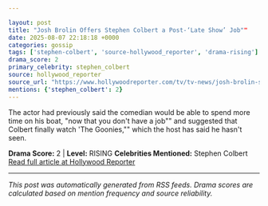```yaml
---

layout: post
title: "Josh Brolin Offers Stephen Colbert a Post-‘Late Show’ Job""
date: 2025-08-07 22:18:18 +0000
categories: gossip
tags: ['stephen-colbert', 'source-hollywood_reporter', 'drama-rising']
drama_score: 2
primary_celebrity: stephen_colbert
source: hollywood_reporter
source_url: "https://www.hollywoodreporter.com/tv/tv-news/josh-brolin-stephen-colbert-assistant-late-show-1236339840/""
mentions: {'stephen_colbert': 2}
---
```


The actor had previously said the comedian would be able to spend more time on his boat, "now that you don't have a job"" and suggested that Colbert finally watch 'The Goonies,"" which the host has said he hasn't seen.

**Drama Score:** 2 | **Level:** RISING **Celebrities Mentioned:** Stephen Colbert [Read full article at Hollywood Reporter](https://www.hollywoodreporter.com/tv/tv-news/josh-brolin-stephen-colbert-assistant-late-show-1236339840/)

---

*This post was automatically generated from RSS feeds. Drama scores are calculated based on mention frequency and source reliability.*